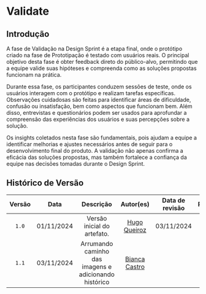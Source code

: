 # Validate

## Introdução

A fase de Validação na Design Sprint é a etapa final, onde o protótipo criado na fase de Prototipação é testado com usuários reais. O principal objetivo desta fase é obter feedback direto do público-alvo, permitindo que a equipe valide suas hipóteses e compreenda como as soluções propostas funcionam na prática.

Durante essa fase, os participantes conduzem sessões de teste, onde os usuários interagem com o protótipo e realizam tarefas específicas. Observações cuidadosas são feitas para identificar áreas de dificuldade, confusão ou insatisfação, bem como aspectos que funcionam bem. Além disso, entrevistas e questionários podem ser usados para aprofundar a compreensão das experiências dos usuários e suas percepções sobre a solução.

Os insights coletados nesta fase são fundamentais, pois ajudam a equipe a identificar melhorias e ajustes necessários antes de seguir para o desenvolvimento final do produto. A validação não apenas confirma a eficácia das soluções propostas, mas também fortalece a confiança da equipe nas decisões tomadas durante o Design Sprint.

## Histórico de Versão
| Versão | Data | Descrição | Autor(es) | Data de revisão | Revisor(es) |
| :-: | :-: | :-: | :-: | :-: | :-: |
| `1.0` | 01/11/2024  | Versão inicial do artefato. | [Hugo Queiroz](https://github.com/melohugo) |03/11/2024  | [Bianca Castro](https://github.com/BiancaPatrocinio7) |
| `1.1` | 03/11/2024  | Arrumando caminho das imagens e adicionando histórico| [Bianca Castro](https://github.com/BiancaPatrocinio7) | |   |
